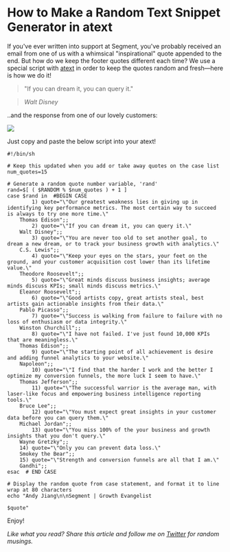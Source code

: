 
# How to Make a Random Text Snippet Generator in atext

If you've ever written into support at Segment, you've probably received an email from one of us with a whimsical "inspirational" quote appended to the end. But how do we keep the footer quotes different each time? We use a special script with [atext](https://www.trankynam.com/atext/) in order to keep the quotes random and fresh—here is how we do it!

> "If you can dream it, you can query it."  

>    *Walt Disney*

..and the response from one of our lovely customers:

![](http://i.imgur.com/WyDSUES.png)

Just copy and paste the below script into your atext!

```
#!/bin/sh
 
# Keep this updated when you add or take away quotes on the case list
num_quotes=15
 
# Generate a random quote number variable, 'rand'
rand=$[ ( $RANDOM % $num_quotes ) + 1 ]
case $rand in  #BEGIN CASE
        1) quote="\"Our greatest weakness lies in giving up in identifying key performance metrics. The most certain way to succeed is always to try one more time.\"
    Thomas Edison";;
        2) quote="\"If you can dream it, you can query it.\"
    Walt Disney";;
        3) quote="\"You are never too old to set another goal, to dream a new dream, or to track your business growth with analytics.\"
    C.S. Lewis";;
        4) quote="\"Keep your eyes on the stars, your feet on the ground, and your customer acquisition cost lower than its lifetime value.\"
    Theodore Roosevelt";;
        5) quote="\"Great minds discuss business insights; average minds discuss KPIs; small minds discuss metrics.\"
    Eleanor Roosevelt";;
        6) quote="\"Good artists copy, great artists steal, best artists gain actionable insights from their data.\"
    Pablo Picasso";;
        7) quote="\"Success is walking from failure to failure with no loss of enthusiasm or data integrity.\"
    Winston Churchill";;
        8) quote="\"I have not failed. I've just found 10,000 KPIs that are meaningless.\"
    Thomas Edison";;
        9) quote="\"The starting point of all achievement is desire and adding funnel analytics to your website.\"
    Napoleon";;
        10) quote="\"I find that the harder I work and the better I optimize my conversion funnels, the more luck I seem to have.\"
    Thomas Jefferson";;
        11) quote="\"The successful warrior is the average man, with laser-like focus and empowering business intelligence reporting tools.\"
    Bruce Lee";;
        12) quote="\"You must expect great insights in your customer data before you can query them.\"
    Michael Jordan";;
        13) quote="\"You miss 100% of the your business and growth insights that you don't query.\"
    Wayne Gretzky";;
    14) quote="\"Only you can prevent data loss.\"
    Smokey the Bear";;
    15) quote="\"Strength and conversion funnels are all that I am.\"
    Gandhi";;
esac  # END CASE
 
# Display the random quote from case statement, and format it to line wrap at 80 characters
echo "Andy Jiang\n\nSegment | Growth Evangelist

$quote"
```

Enjoy!

*Like what you read? Share this article and follow me on [Twitter](http://www.twitter.com/andyjiang) for random musings.*